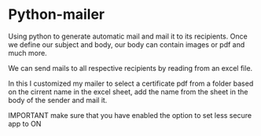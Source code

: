 # Python-mailer

Using python to generate automatic mail and mail it to its recipients.
Once we define our subject and body, our body can contain images or pdf and much more.

We can send mails to all respective recipients by reading from an excel file.

In this I customized my mailer to select a certificate pdf from a folder based on the cirrent name in the excel sheet, add the name from the sheet in the body of the sender and mail it.

IMPORTANT make sure that you have enabled the option to set less secure app to ON

